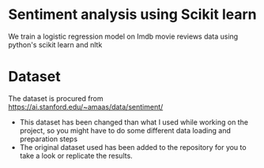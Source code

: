 # Sentiment analysis using Scikit learn
 We train a logistic regression model on Imdb movie reviews data using python's scikit learn and nltk

# Dataset
The dataset is procured from https://ai.stanford.edu/~amaas/data/sentiment/ 
* This dataset has been changed than what I used while working on the project, so you might have to do some different data loading and preparation steps
* The original dataset used has been added to the repository for you to take a look or replicate the results.